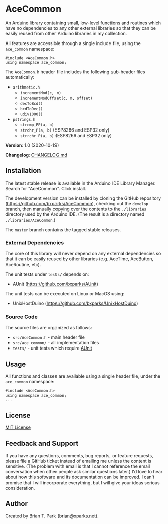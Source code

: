 # AceCommon

An Arduino library containing small, low-level functions and routines which have
no dependencies to any other external libraries so that they can be easily
reused from other Arduino libraries in my collection.

All features are accessible through a single include file, using the
`ace_common` namespace:
```
#include <AceCommon.h>
using namespace ace_common;
```

The `AceCommon.h` header file includes the following sub-header files
automatically:

* `arithmetic.h`
    * `incrementMod(c, m)`
    * `incrementModOffset(c, m, offset)`
    * `decToBcd()`
    * `bcdToDec()`
    * `udiv1000()`
* `pstrings.h`
    * `strcmp_PP(a, b)`
    * `strchr_P(a, b)` (ESP8266 and ESP32 only)
    * `strrchr_P(a, b)` (ESP8266 and ESP32 only)

**Version**: 1.0 (2020-10-19)

**Changelog**: [CHANGELOG.md](CHANGELOG.md)

## Installation

The latest stable release is available in the Arduino IDE Library Manager.
Search for "AceCommon". Click install.

The development version can be installed by cloning the
GitHub repository (https://github.com/bxparks/AceCommon), checking out the
`develop` branch, then manually copying over the contents to the `./libraries`
directory used by the Arduino IDE. (The result is a directory named
`./libraries/AceCommon`.)

The `master` branch contains the tagged stable releases.

### External Dependencies

The core of this library will never depend on any external dependencies so that
it can be easily reused by other libraries (e.g. AceTime, AceButton, AceRoutine,
etc).

The unit tests under `tests/` depends on:

* AUnit (https://github.com/bxparks/AUnit)

The unit tests can be executed on Linux or MacOS using:

* UnixHostDuino (https://github.com/bxparks/UnixHostDuino)

### Source Code

The source files are organized as follows:
* `src/AceCommon.h` - main header file
* `src/ace_common/` - all implementation files
* `tests/` - unit tests which require [AUnit](https://github.com/bxparks/AUnit)

## Usage

All functions and classes are available using a single header file,
under the `ace_common` namespace:

```
#include <AceCommon.h>
using namespace ace_common;
...
```

## License

[MIT License](https://opensource.org/licenses/MIT)

## Feedback and Support

If you have any questions, comments, bug reports, or feature requests, please
file a GitHub ticket instead of emailing me unless the content is sensitive.
(The problem with email is that I cannot reference the email conversation when
other people ask similar questions later.) I'd love to hear about how this
software and its documentation can be improved. I can't promise that I will
incorporate everything, but I will give your ideas serious consideration.

## Author

Created by Brian T. Park (brian@xparks.net).

